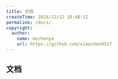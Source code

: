 ```yaml
---
title: 文档
createTime: 2024/12/12 10:48:12
permalink: /docs/
copyright:
  author:
    name: mochenya
    url: https://github.com/xiaochen0517
---
```


## 文档
